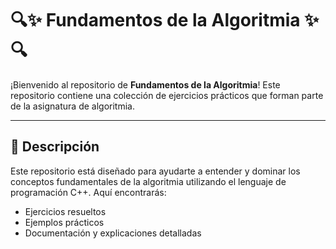 # 🔍✨ Fundamentos de la Algoritmia ✨🔍

¡Bienvenido al repositorio de **Fundamentos de la Algoritmia**! Este repositorio contiene una colección de ejercicios prácticos que forman parte de la asignatura de algoritmia.

---

## 📝 Descripción

Este repositorio está diseñado para ayudarte a entender y dominar los conceptos fundamentales de la algoritmia utilizando el lenguaje de programación C++. Aquí encontrarás:

- Ejercicios resueltos
- Ejemplos prácticos
- Documentación y explicaciones detalladas
